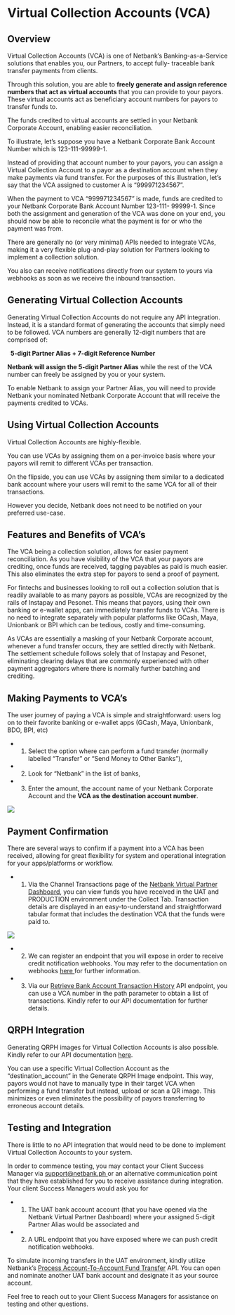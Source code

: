 # Virtual Collection Accounts (VCA)

## Overview

Virtual Collection Accounts (VCA) is one of Netbank’s Banking-as-a-Service solutions that enables you, our Partners, to accept fully- traceable bank transfer payments from clients. 

Through this solution, you are able to **freely generate and assign reference numbers that act as virtual accounts** that you can provide to your payors. These virtual accounts act as beneficiary account numbers for payors to transfer funds to.

The funds credited to virtual accounts are settled in your Netbank Corporate Account, enabling easier reconciliation.

To illustrate, let’s suppose you have a Netbank Corporate Bank Account Number which is 123-111-99999-1.

Instead of providing that account number to your payors, you can assign a Virtual Collection Account to a payor as a destination account when they make payments via fund transfer. For the purposes of this illustration, let’s say that the VCA assigned to customer A is “999971234567”.

When the payment to VCA “999971234567” is made, funds are credited to your Netbank Corporate Bank Account Number 123-111- 99999-1. Since both the assignment and generation of the VCA was done on your end, you should now be able to reconcile what the payment is for or who the payment was from.

There are generally no (or very minimal) APIs needed to integrate VCAs, making it a very flexible plug-and-play solution for Partners looking to implement a collection solution.

You also can receive notifications directly from our system to yours via webhooks as soon as we receive the inbound transaction.

## Generating Virtual Collection Accounts

Generating Virtual Collection Accounts do not require any API integration. Instead, it is a standard format of generating the accounts that simply need to be followed. VCA numbers are generally 12-digit numbers that are comprised of:

` `**5-digit Partner Alias + 7-digit Reference Number**

**Netbank will assign the 5-digit Partner Alias** while the rest of the VCA number can freely be assigned by you or your system.

To enable Netbank to assign your Partner Alias, you will need to provide Netbank your nominated Netbank Corporate Account that will receive the payments credited to VCAs.

## Using Virtual Collection Accounts

Virtual Collection Accounts are highly-flexible.

You can use VCAs by assigning them on a per-invoice basis where your payors will remit to different VCAs per transaction.

On the flipside, you can use VCAs by assigning them similar to a dedicated bank account where your users will remit to the same VCA for all of their transactions.

However you decide, Netbank does not need to be notified on your preferred use-case. 

## Features and Benefits of VCA’s

The VCA being a collection solution, allows for easier payment reconciliation. As you have visibility of the VCA that your payors are crediting, once funds are received, tagging payables as paid is much easier. This also eliminates the extra step for payors to send a proof of payment.

For fintechs and businesses looking to roll out a collection solution that is readily available to as many payors as possible, VCAs are recognized by the rails of Instapay and Pesonet. This means that payors, using their own banking or e-wallet apps, can immediately transfer funds to VCAs. There is no need to integrate separately with popular platforms like GCash, Maya, Unionbank or BPI which can be tedious, costly and time-consuming.

As VCAs are essentially a masking of your Netbank Corporate account, whenever a fund transfer occurs, they are settled directly with Netbank. The settlement schedule follows solely that of Instapay and Pesonet, eliminating clearing delays that are commonly experienced with other payment aggregators where there is normally further batching and crediting.

## Making Payments to VCA’s

The user journey of paying a VCA is simple and straightforward: users log on to their favorite banking or e-wallet apps (GCash, Maya, Unionbank, BDO, BPI, etc)

- 1. Select the option where can perform a fund transfer (normally labelled “Transfer” or “Send Money to Other Banks”),
- 2. Look for “Netbank” in the list of banks,
- 3. Enter the amount, the account name of your Netbank Corporate Account and the **VCA as the destination account number**.

![](Aspose.Words.421236d4-1bb5-4719-9c66-44ad9f5bf7f8.001.jpeg)

## Payment Confirmation

There are several ways to confirm if a payment into a VCA has been received, allowing for great flexibility for system and operational integration for your apps/platforms or workflow.

- 1. Via the Channel Transactions page of the [Netbank Virtual Partner Dashboard](https://virtual.netbank.ph/home), you can view funds you have received in the UAT and PRODUCTION environment under the Collect Tab. Transaction details are displayed in an easy-to-understand and straightforward tabular format that includes the destination VCA that the funds were paid to. 

![](Aspose.Words.421236d4-1bb5-4719-9c66-44ad9f5bf7f8.002.jpeg)

- 2. We can register an endpoint that you will expose in order to receive credit notification webhooks. You may refer to the documentation on webhooks [here ](https://netbank.atlassian.net/wiki/spaces/NVP/pages/104693778)for further information.
- 3. Via our [Retrieve Bank Account Transaction History](https://virtual.netbank.ph/docs#tag/Account-As-A-Service/operation/Account-As-A-Service_RetrieveBankAccountTransactionHistory) API endpoint, you can use a VCA number in the path parameter to obtain a list of transactions. Kindly refer to our API documentation for further details.

## QRPH Integration

Generating QRPH images for Virtual Collection Accounts is also possible. Kindly refer to our API documentation [here](https://virtual.netbank.ph/docs#tag/QR-PH/operation/QR-PH_CreateQRPH).

You can use a specific Virtual Collection Account as the “destination\_account” in the Generate QRPH Image endpoint. This way, payors would not have to manually type in their target VCA when performing a fund transfer but instead, upload or scan a QR image. This minimizes or even eliminates the possibility of payors transferring to erroneous account details.

## Testing and Integration

There is little to no API integration that would need to be done to implement Virtual Collection Accounts to your system.

In order to commence testing, you may contact your Client Success Manager via [support@netbank.ph ](mailto:support@netbank.ph)or an alternative communication point that they have established for you to receive assistance during integration. Your client Success Managers would ask you for

- 1. The UAT bank account account (that you have opened via the Netbank Virtual Partner Dashboard) where your assigned 5-digit Partner Alias would be associated and 
- 2. A URL endpoint that you have exposed where we can push credit notification webhooks.

To simulate incoming transfers in the UAT environment, kindly utilize Netbank’s [Process Account-To-Account Fund Transfer](https://virtual.netbank.ph/docs#tag/Disburse-To-Account/operation/Disburse-To-Account_ProcessAccount-To-AccountFundTransfer) API. You can open and nominate another UAT bank account and designate it as your source account.

Feel free to reach out to your Client Success Managers for assistance on testing and other questions.
